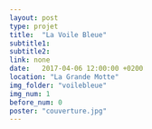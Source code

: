 ```yaml
---
layout: post
type: projet
title:  "La Voile Bleue"
subtitle1:
subtitle2:
link: none
date:   2017-04-06 12:00:00 +0200
location: "La Grande Motte"
img_folder: "voilebleue"
img_num: 1
before_num: 0
poster: "couverture.jpg"
---
```

